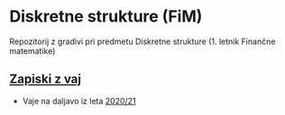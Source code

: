# Diskretne strukture (FiM)

Repozitorij z gradivi pri predmetu Diskretne strukture (1. letnik Finančne matematike)

## [Zapiski z vaj](zapiski)

* Vaje na daljavo iz leta [2020/21](zapiski/2020-21)
